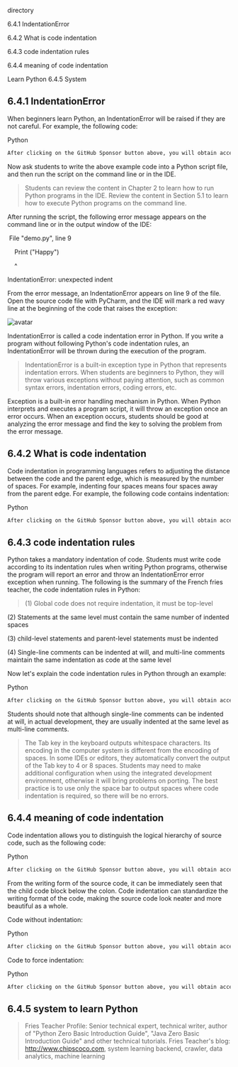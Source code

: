 directory 

 6.4.1 IndentationError 

6.4.2 What is code indentation 

6.4.3 code indentation rules 

6.4.4 meaning of code indentation 

Learn Python 6.4.5 System 

##   6.4.1 IndentationError 

When beginners learn Python, an IndentationError will be raised if they are not careful. For example, the following code: 

Python 

 ```python  
After clicking on the GitHub Sponsor button above, you will obtain access permissions to my private code repository ( https://github.com/slowlon/my_code_bar ) to view this blog code. By searching the code number of this blog, you can find the code you need, code number is: 2024020309574589966
 ```  
Now ask students to write the above example code into a Python script file, and then run the script on the command line or in the IDE. 

>  Students can review the content in Chapter 2 to learn how to run Python programs in the IDE. Review the content in Section 5.1 to learn how to execute Python programs on the command line. 

After running the script, the following error message appears on the command line or in the output window of the IDE: 

 File "demo.py", line 9

    Print ("Happy")

    ^

IndentationError: unexpected indent 

From the error message, an IndentationError appears on line 9 of the file. Open the source code file with PyCharm, and the IDE will mark a red wavy line at the beginning of the code that raises the exception: 

![avatar]( 77a4d97a199d38c9aab0e0897ae981b3.png) 

IndentationError is called a code indentation error in Python. If you write a program without following Python's code indentation rules, an IndentationError will be thrown during the execution of the program. 

>  IndentationError is a built-in exception type in Python that represents indentation errors. When students are beginners to Python, they will throw various exceptions without paying attention, such as common syntax errors, indentation errors, coding errors, etc. 

Exception is a built-in error handling mechanism in Python. When Python interprets and executes a program script, it will throw an exception once an error occurs. When an exception occurs, students should be good at analyzing the error message and find the key to solving the problem from the error message. 

##  6.4.2 What is code indentation 

Code indentation in programming languages refers to adjusting the distance between the code and the parent edge, which is measured by the number of spaces. For example, indenting four spaces means four spaces away from the parent edge. For example, the following code contains indentation: 

Python 

 ```python  
After clicking on the GitHub Sponsor button above, you will obtain access permissions to my private code repository ( https://github.com/slowlon/my_code_bar ) to view this blog code. By searching the code number of this blog, you can find the code you need, code number is: 2024020309574589966
 ```  
##  6.4.3 code indentation rules 

Python takes a mandatory indentation of code. Students must write code according to its indentation rules when writing Python programs, otherwise the program will report an error and throw an IndentationError error exception when running. The following is the summary of the French fries teacher, the code indentation rules in Python: 

>  (1) Global code does not require indentation, it must be top-level

(2) Statements at the same level must contain the same number of indented spaces

(3) child-level statements and parent-level statements must be indented

(4) Single-line comments can be indented at will, and multi-line comments maintain the same indentation as code at the same level 

Now let's explain the code indentation rules in Python through an example: 

Python 

 ```python  
After clicking on the GitHub Sponsor button above, you will obtain access permissions to my private code repository ( https://github.com/slowlon/my_code_bar ) to view this blog code. By searching the code number of this blog, you can find the code you need, code number is: 2024020309574589966
 ```  
Students should note that although single-line comments can be indented at will, in actual development, they are usually indented at the same level as multi-line comments. 

>  The Tab key in the keyboard outputs whitespace characters. Its encoding in the computer system is different from the encoding of spaces. In some IDEs or editors, they automatically convert the output of the Tab key to 4 or 8 spaces. Students may need to make additional configuration when using the integrated development environment, otherwise it will bring problems on porting. The best practice is to use only the space bar to output spaces where code indentation is required, so there will be no errors. 

##  6.4.4 meaning of code indentation 

Code indentation allows you to distinguish the logical hierarchy of source code, such as the following code: 

Python 

 ```python  
After clicking on the GitHub Sponsor button above, you will obtain access permissions to my private code repository ( https://github.com/slowlon/my_code_bar ) to view this blog code. By searching the code number of this blog, you can find the code you need, code number is: 2024020309574589966
 ```  
From the writing form of the source code, it can be immediately seen that the child code block below the colon. Code indentation can standardize the writing format of the code, making the source code look neater and more beautiful as a whole. 

Code without indentation: 

Python 

 ```python  
After clicking on the GitHub Sponsor button above, you will obtain access permissions to my private code repository ( https://github.com/slowlon/my_code_bar ) to view this blog code. By searching the code number of this blog, you can find the code you need, code number is: 2024020309574589966
 ```  
Code to force indentation: 

Python 

 ```python  
After clicking on the GitHub Sponsor button above, you will obtain access permissions to my private code repository ( https://github.com/slowlon/my_code_bar ) to view this blog code. By searching the code number of this blog, you can find the code you need, code number is: 2024020309574589966
 ```  
##  6.4.5 system to learn Python 

>  Fries Teacher Profile: Senior technical expert, technical writer, author of "Python Zero Basic Introduction Guide", "Java Zero Basic Introduction Guide" and other technical tutorials. Fries Teacher's blog: http://www.chipscoco.com, system learning backend, crawler, data analytics, machine learning 

